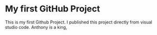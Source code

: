# My first GitHub Project
This is my first Github Project. I published this project directly from visual studio code. 
Anthony is a king, 
